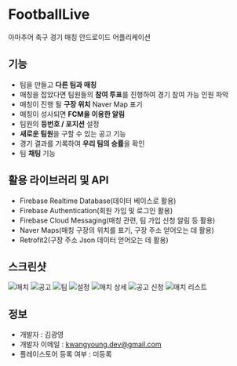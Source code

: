 # FootballLive
아마추어 축구 경기 매칭 안드로이드 어플리케이션

## 기능
  * 팀을 만들고 **다른 팀과 매칭**
  * 매칭을 잡았다면 팀원들의 **참여 투표**를 진행하여 경기 참여 가능 인원 파악
  * 매칭이 진행 될 **구장 위치** Naver Map 표기
  * 매칭이 성사되면 **FCM을 이용한 알림**
  * 팀원의 **등번호 / 포지션** 설정
  * **새로운 팀원**을 구할 수 있는 공고 기능
  * 경기 결과를 기록하여 **우리 팀의 승률**을 확인
  * 팀 **채팅** 기능
  
## 활용 라이브러리 및 API
  * Firebase Realtime Database(데이터 베이스로 활용)
  * Firebase Authentication(회원 가입 및 로그인 활용)
  * Firebase Cloud Messaging(매칭 관련, 팀 가입 신청 알림 등 활용)
  * Naver Maps(매칭 구장의 위치를 표기, 구장 주소 얻어오는 데 활용)
  * Retrofit2(구장 주소 Json 데이터 얻어오는 데 활용)
  
## 스크린샷
![매치](https://user-images.githubusercontent.com/59359891/76600847-15becd80-654b-11ea-87d7-01e293a2d3c1.jpg)
![공고](https://user-images.githubusercontent.com/59359891/76600884-296a3400-654b-11ea-88c2-edfc5ae91120.jpg)
![팀](https://user-images.githubusercontent.com/59359891/76600899-2ff8ab80-654b-11ea-811a-7d06aba38874.jpg)
![설정](https://user-images.githubusercontent.com/59359891/76600907-32f39c00-654b-11ea-89b5-c9d76083c604.jpg)
![매치 상세](https://user-images.githubusercontent.com/59359891/76600909-35ee8c80-654b-11ea-8941-9daf8c48e3fb.jpg)
![공고 신청](https://user-images.githubusercontent.com/59359891/76600911-3850e680-654b-11ea-8d3b-299087dc38f6.jpg)
![매치 리스트](https://user-images.githubusercontent.com/59359891/76600917-3a1aaa00-654b-11ea-952a-19856c766623.jpg)

## 정보
  * 개발자 : 김광영
  * 개발자 이메일 : kwangyoung.dev@gmail.com
  * 플레이스토어 등록 여부 : 미등록
  
